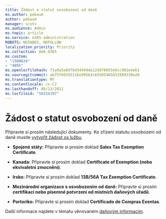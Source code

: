 ```yaml
---
title: Žádost o statut osvobození od daně
ms.author: pebaum
author: pebaum
manager: scotv
ms.audience: Admin
ms.topic: article
ms.service: o365-administration
ROBOTS: NOINDEX, NOFOLLOW
localization_priority: Priority
ms.collection: Adm_O365
ms.custom:
- "1500034"
- "4895"
ms.openlocfilehash: 71a9a5a89f6434949da12dd70055e9cc902e4eb1
ms.sourcegitcommit: ab75f66355116e995b3cb5505465b31989339e28
ms.translationtype: MT
ms.contentlocale: cs-CZ
ms.lasthandoff: 08/13/2021
ms.locfileid: "58324197"
---
```

# <a name="apply-for-tax-exempt-status"></a>Žádost o statut osvobození od daně

Připravte si prosím následující dokumenty. Ke zřízení statutu osvobození od daně musíte [vytvořit žádost os lužbu](https://go.microsoft.com/fwlink/p/?linkid=518322).

- **Spojené státy:** Připravte si prosím doklad **Sales Tax Exemption Certificate**.

- **Kanada:** Připravte si prosím doklad **Certificate of Exemption (nebo ekvivaletní zmocnění)**.

- **Irsko:** Připravte si prosím doklad **13B/56A Tax Exemption Certificate**.

- **Mezinárodní organizace s osvobozením od daně:** Připravte si prosím **certifikaci nebo písemné potvrzení od místních daňových úřadů**.

- **Portoriko:** Připravte si prosím doklad **Certificado de Compras Exentas**.

Další informace najdete v tématu věnovaném [daňovým informacím](https://docs.microsoft.com/microsoft-365/commerce/billing-and-payments/tax-information).
